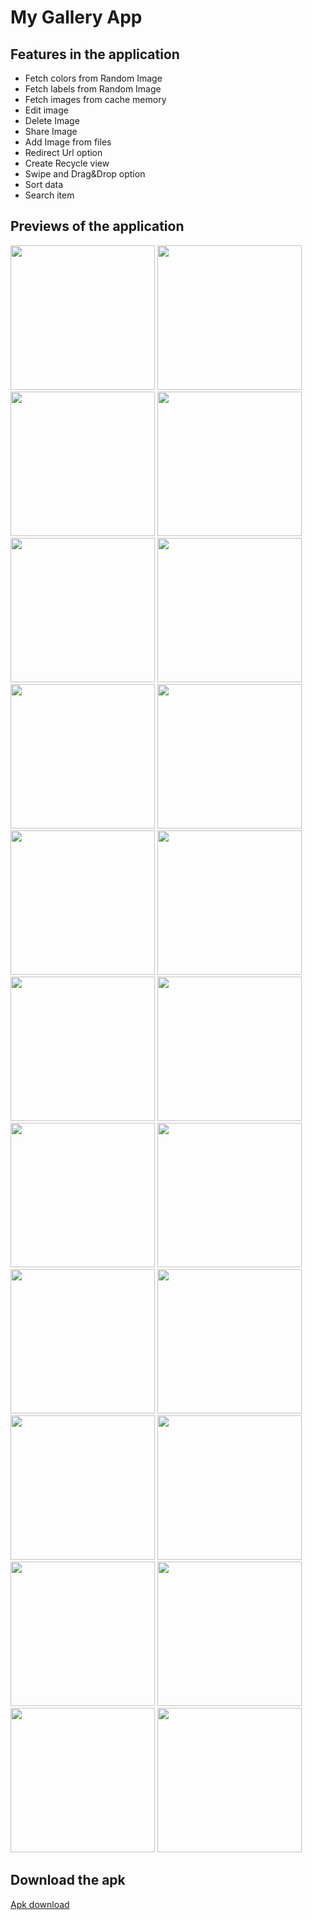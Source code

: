 # My Gallery App


## Features in the application
- Fetch colors from Random Image
- Fetch labels from Random Image
- Fetch images from cache memory
- Edit image
- Delete Image
- Share Image
- Add Image from files
- Redirect Url option
- Create Recycle view
- Swipe and Drag&Drop option
- Sort data 
- Search item

## Previews of the application

<img title="" src="https://github.com/abhishek123-bit/CDN/blob/main/Gallery%20App/1.png?raw=true" alt="" width="231"> <img title="" src="https://github.com/abhishek123-bit/CDN/blob/main/Gallery%20App/2.png?raw=true" alt="" width="231"> 
<img title="" src="https://github.com/abhishek123-bit/CDN/blob/main/Gallery%20App/3.png?raw=true" alt="" width="231"> <img title="" src="https://github.com/abhishek123-bit/CDN/blob/main/Gallery%20App/4.png?raw=true" alt="" width="231"> 
<img title="" src="https://github.com/abhishek123-bit/CDN/blob/main/Gallery%20App/5.png?raw=true" alt="" width="231"> <img title="" src="https://github.com/abhishek123-bit/CDN/blob/main/Gallery%20App/6.png?raw=true" alt="" width="231"> 
<img title="" src="https://github.com/abhishek123-bit/CDN/blob/main/Gallery%20App/7.png?raw=true" alt="" width="231"> <img title="" src="https://github.com/abhishek123-bit/CDN/blob/main/Gallery%20App/8.png?raw=true" alt="" width="231"> 
<img title="" src="https://github.com/abhishek123-bit/CDN/blob/main/Gallery%20App/9.png?raw=true" alt="" width="231"> <img title="" src="https://github.com/abhishek123-bit/CDN/blob/main/Gallery%20App/10.png?raw=true" alt="" width="231"> 
<img title="" src="https://github.com/abhishek123-bit/CDN/blob/main/Gallery%20App/11.png?raw=true" alt="" width="231"> <img title="" src="https://github.com/abhishek123-bit/CDN/blob/main/Gallery%20App/12.png?raw=true" alt="" width="231"> 
<img title="" src="https://github.com/abhishek123-bit/CDN/blob/main/Gallery%20App/13.png?raw=true" alt="" width="231"> <img title="" src="https://github.com/abhishek123-bit/CDN/blob/main/Gallery%20App/14.png?raw=true" alt="" width="231"> 
<img title="" src="https://github.com/abhishek123-bit/CDN/blob/main/Gallery%20App/15.png?raw=true" alt="" width="231"> <img title="" src="https://github.com/abhishek123-bit/CDN/blob/main/Gallery%20App/16.png?raw=true" alt="" width="231"> 
<img title="" src="https://github.com/abhishek123-bit/CDN/blob/main/Gallery%20App/17.png?raw=true" alt="" width="231"> <img title="" src="https://github.com/abhishek123-bit/CDN/blob/main/Gallery%20App/18.png?raw=true" alt="" width="231"> 
<img title="" src="https://github.com/abhishek123-bit/CDN/blob/main/Gallery%20App/19.png?raw=true" alt="" width="231"> <img title="" src="https://github.com/abhishek123-bit/CDN/blob/main/Gallery%20App/20.png?raw=true" alt="" width="231"> 
<img title="" src="https://github.com/abhishek123-bit/CDN/blob/main/Gallery%20App/21.png?raw=true" alt="" width="231"> <img title="" src="https://github.com/abhishek123-bit/CDN/blob/main/Gallery%20App/22.png?raw=true" alt="" width="231"> 

## Download the apk

[Apk download](https://github.com/abhishek123-bit/Gallery-App/releases/download/0.0.1/app-debug.apk)
